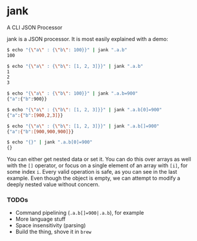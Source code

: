 # jank
A CLI JSON Processor

jank is a JSON processor. It is most easily explained with a demo:

```bash
$ echo "{\"a\" : {\"b\": 100}}" | jank ".a.b"
100

$ echo "{\"a\" : {\"b\": [1, 2, 3]}}" | jank ".a.b"
1
2
3

$ echo "{\"a\" : {\"b\": 100}}" | jank ".a.b=900"
{"a":{"b":900}}

$ echo "{\"a\" : {\"b\": [1, 2, 3]}}" | jank ".a.b[0]=900"
{"a":{"b":[900,2,3]}}

$ echo "{\"a\" : {\"b\": [1, 2, 3]}}" | jank ".a.b[]=900"
{"a":{"b":[900,900,900]}}

$ echo "{}" | jank ".a.b[0]=900"
{}
```

You can either get nested data or set it. You can do this over arrays as well with the `[]` operator, or focus on a single element of an array with `[i]`, for some index `i`. Every valid operation is safe, as you can see in the last example. Even though the object is empty, we can attempt to modify a deeply nested value without concern.

### TODOs

- Command pipelining (`.a.b[]=900|.a.b`), for example
- More language stuff
- Space insensitivity (parsing)
- Build the thing, shove it in `brew`
